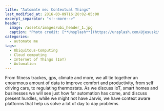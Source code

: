 ```yaml
---
title: "Automate me: Contextual Things"
last_modified_at: 2016-03-09T16:20:02-05:00
excerpt_separator: "<!--more-->"
header:
  image: /assets/images/ubi_header_1.jpg
  caption: "Photo credit: [**Unsplash**](https://unsplash.com/@jesuskiteque)"
categories:
  - automate me
tags:
  - Ubiquitous-Computing
  - Cloud computing
  - Internet of Things (IoT)
  - Automation
---
```


From fitness trackes, gps, climate and more, we all tie together an enourmous amount of data to improve comfort and productivity, from self driving cars, to regulating thermostats. As we discuss IoT, smart homes and businesses we will see just how far automation has come, and discuss present hurdles, while we might not have Jarvis, we have context aware platforms that help us solve a lot of day to day problems.

<!--more-->

